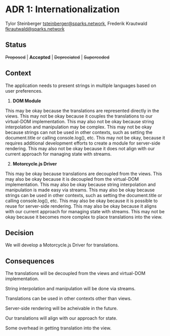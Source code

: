 # ADR 1: Internationalization

Tylor Steinberger <tsteinberger@sparks.network>,
Frederik Krautwald <fkrautwald@sparks.network>

## Status

~~Proposed~~ | **Accepted** | ~~Depreciated~~ | ~~Superceded~~

## Context

The application needs to present strings in multiple languages based on user
preferences.

1. **DOM Module**

  This may be okay because the translations are represented directly in the
  views. This may not be okay because it couples the translations to our
  virtual-DOM implementation. This may also not be okay because string
  interpolation and manipulation may be complex. This may not be okay because
  strings can not be used in other contexts, such as setting the document.title
  or calling console.log(), etc. This may not be okay, because it requires
  additional development efforts to create a module for server-side rendering.
  This may also not be okay because it does not align with our current approach
  for managing state with streams.

2. **Motorcycle.js Driver**

  This may be okay because translations are decoupled from the views.
  This may also be okay because it is decoupled from the
  virtual-DOM implementation. This may also be okay because string interpolation
  and manipulation is made easy via streams. This may also be okay because
  strings can be used in other contexts, such as setting the document.title or
  calling console.log(), etc. This may also be okay because it is possible to
  reuse for server-side rendering. This may also be okay because it aligns with
  our current approach for managing state with streams. This may not be okay
  because it becomes more complex to place translations into the view.

## Decision

We will develop a Motorcycle.js Driver for translations.

## Consequences

The translations will be decoupled from the views and virtual-DOM implementation.

String interpolation and manipulation will be done via streams.

Translations can be used in other contexts other than views.

Server-side rendering will be acheivable in the future.

Our translations will align with our approach for state.

Some overhead in getting translation into the view.